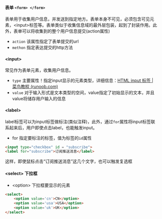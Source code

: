 #### 表单 `<form> </form>`
表单用于收集用户信息，并发送到指定地方。表单本身不可见，必须包含可见元素，\<input>标签等。表单类似于收集信息域的最外层包装，起到了封装作用。此外，表单可以将收集到的整个用户信息提交(action属性)
- `action` 该属性指定了表单提交的url
- `methon` 指定表达提交的http方法
#### \<input>
常见作为表单元素，收集用户信息。
- `type` 主要属性！指定input显示的元素类型，详细信息：[HTML input 标签 | 菜鸟教程 (runoob.com)](https://www.runoob.com/tags/tag-input.html)
- `value` 对于输入形式是文本类型的空间，value指定了初始显示的文本，并且value将储存用户输入的信息
#### \<label>
label标签可以为input标签做标注(类似注释)，此外，通过`for`属性将input标签联系起来后，用户即使点击label，也能触发input。
- for 指定要标注的标签，值为标签的`id`属性
``` HTML
<input type="checkbox" id = "subscribe">
<label for="subscribe">订阅推送消息</label>
```
这样，即使鼠标点击“订阅推送消息”这几个文字，也可以触发复选框

#### \<select> 下拉框
- \<option> 下拉框要显示的元素
``` HTML
<select>
	<option value='cn'>CN</option>
	<option value='usa'>USA</option>
	<option value='uk'>UK</option>
</select>
```
